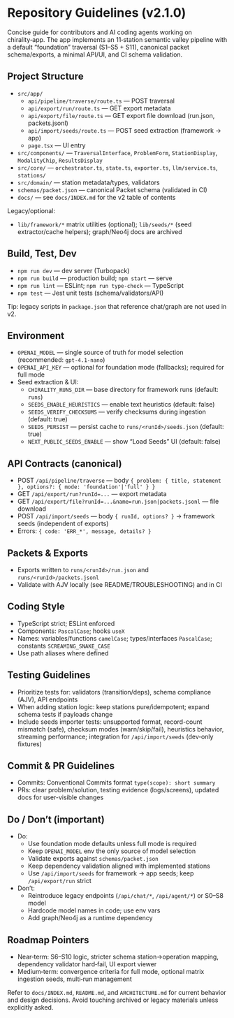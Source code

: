 # Repository Guidelines (v2.1.0)

Concise guide for contributors and AI coding agents working on chirality‑app. The app implements an 11‑station semantic valley pipeline with a default “foundation” traversal (S1–S5 + S11), canonical packet schema/exports, a minimal API/UI, and CI schema validation.

## Project Structure
- `src/app/`
  - `api/pipeline/traverse/route.ts` — POST traversal
  - `api/export/run/route.ts` — GET export metadata
  - `api/export/file/route.ts` — GET export file download (run.json, packets.jsonl)
  - `api/import/seeds/route.ts` — POST seed extraction (framework → app)
  - `page.tsx` — UI entry
- `src/components/` — `TraversalInterface`, `ProblemForm`, `StationDisplay`, `ModalityChip`, `ResultsDisplay`
- `src/core/` — `orchestrator.ts`, `state.ts`, `exporter.ts`, `llm/service.ts`, `stations/`
- `src/domain/` — station metadata/types, validators
- `schemas/packet.json` — canonical Packet schema (validated in CI)
- `docs/` — see `docs/INDEX.md` for the v2 table of contents

Legacy/optional:
- `lib/framework/*` matrix utilities (optional); `lib/seeds/*` (seed extractor/cache helpers);
  graph/Neo4j docs are archived

## Build, Test, Dev
- `npm run dev` — dev server (Turbopack)
- `npm run build` — production build; `npm start` — serve
- `npm run lint` — ESLint; `npm run type-check` — TypeScript
- `npm test` — Jest unit tests (schema/validators/API)

Tip: legacy scripts in `package.json` that reference chat/graph are not used in v2.

## Environment
- `OPENAI_MODEL` — single source of truth for model selection (recommended: `gpt-4.1-nano`)
- `OPENAI_API_KEY` — optional for foundation mode (fallbacks); required for full mode
- Seed extraction & UI:
  - `CHIRALITY_RUNS_DIR` — base directory for framework runs (default: `runs`)
  - `SEEDS_ENABLE_HEURISTICS` — enable text heuristics (default: false)
  - `SEEDS_VERIFY_CHECKSUMS` — verify checksums during ingestion (default: true)
  - `SEEDS_PERSIST` — persist cache to `runs/<runId>/seeds.json` (default: true)
  - `NEXT_PUBLIC_SEEDS_ENABLE` — show “Load Seeds” UI (default: false)

## API Contracts (canonical)
- POST `/api/pipeline/traverse` — body `{ problem: { title, statement }, options?: { mode: 'foundation'|'full' } }`
- GET `/api/export/run?runId=...` — export metadata
- GET `/api/export/file?runId=...&name=run.json|packets.jsonl` — file download
- POST `/api/import/seeds` — body `{ runId, options? }` → framework seeds (independent of exports)
- Errors: `{ code: 'ERR_*', message, details? }`

## Packets & Exports
- Exports written to `runs/<runId>/run.json` and `runs/<runId>/packets.jsonl`
- Validate with AJV locally (see README/TROUBLESHOOTING) and in CI

## Coding Style
- TypeScript strict; ESLint enforced
- Components: `PascalCase`; hooks `useX`
- Names: variables/functions `camelCase`; types/interfaces `PascalCase`; constants `SCREAMING_SNAKE_CASE`
- Use path aliases where defined

## Testing Guidelines
- Prioritize tests for: validators (transition/deps), schema compliance (AJV), API endpoints
- When adding station logic: keep stations pure/idempotent; expand schema tests if payloads change
- Include seeds importer tests: unsupported format, record-count mismatch (safe), checksum modes (warn/skip/fail), heuristics behavior, streaming performance; integration for `/api/import/seeds` (dev‑only fixtures)

## Commit & PR Guidelines
- Commits: Conventional Commits format `type(scope): short summary`
- PRs: clear problem/solution, testing evidence (logs/screens), updated docs for user-visible changes

## Do / Don’t (important)
- Do:
  - Use foundation mode defaults unless full mode is required
  - Keep `OPENAI_MODEL` env the only source of model selection
  - Validate exports against `schemas/packet.json`
  - Keep dependency validation aligned with implemented stations
  - Use `/api/import/seeds` for framework → app seeds; keep `/api/export/run` strict
- Don’t:
  - Reintroduce legacy endpoints (`/api/chat/*`, `/api/agent/*`) or S0–S8 model
  - Hardcode model names in code; use env vars
  - Add graph/Neo4j as a runtime dependency

## Roadmap Pointers
- Near‑term: S6–S10 logic, stricter schema station→operation mapping, dependency validator hard‑fail, UI export viewer
- Medium‑term: convergence criteria for full mode, optional matrix ingestion seeds, multi‑run management

Refer to `docs/INDEX.md`, `README.md`, and `ARCHITECTURE.md` for current behavior and design decisions. Avoid touching archived or legacy materials unless explicitly asked.
